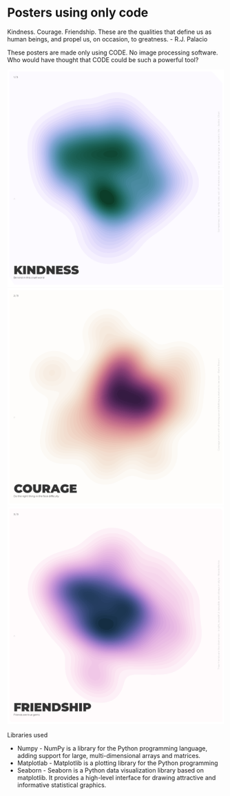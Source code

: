 # Posters using only code

Kindness. Courage. Friendship. These are the qualities that define us as human beings, and propel us, on occasion, to greatness. - R.J. Palacio

These posters are made only using CODE. No image processing software. Who would have thought that CODE could be such a powerful tool?

<img src="https://github.com/hetnagda/hello-world-25-Homework/blob/main/week04-generative-artwork/posters/poster-1-kindness.png" width="600" height="auto">
<br/>
<img src="https://github.com/hetnagda/hello-world-25-Homework/blob/main/week04-generative-artwork/posters/poster-2-courage.png" width="600" height="auto">
<br/>
<img src="https://github.com/hetnagda/hello-world-25-Homework/blob/main/week04-generative-artwork/posters/poster-3-friendships.png" width="600" height="auto">
<br/>

Libraries used
- Numpy - NumPy is a library for the Python programming language, adding support for large, multi-dimensional arrays and matrices.
- Matplotlab - Matplotlib is a plotting library for the Python programming
- Seaborn - Seaborn is a Python data visualization library based on matplotlib. It provides a high-level interface for drawing attractive and informative statistical graphics.


